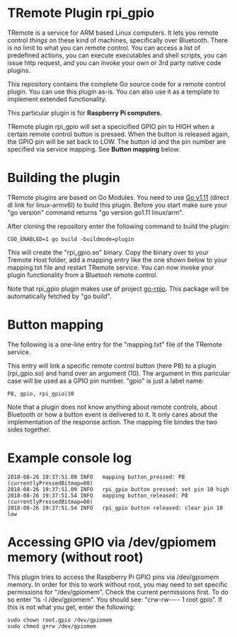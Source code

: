 # TRemote Plugin rpi_gpio

TRemote is a service for ARM based Linux computers. It lets you remote control *things* on these kind of machines, specifically over Bluetooth. There is no limit to what you can remote control. You can access a list of predefined actions, you can execute executables and shell scripts, you can issue http request, and you can invoke your own or 3rd party native code plugins.

This repository contains the complete Go source code for a remote control plugin. You can use this plugin as-is. You can also use it as a template to implement extended functionality.

This particular plugin is for **Raspberry Pi computers.**

TRemote plugin rpi_gpio will set a specicified GPIO pin to HIGH when a certain remote control button is pressed. When the button is released again, the GPIO pin will be set back to LOW. The button id and the pin number are specified via service mapping. See **Button mapping** below.


# Building the plugin

TRemote plugins are based on Go Modules. You need to use [Go v1.11](https://dl.google.com/go/go1.11.linux-armv6l.tar.gz) (direct dl link for linux-armv6l) to build this plugin. Before you start make sure your "go version" command returns "go version go1.11 linux/arm".

After cloning the repository enter the following command to build the plugin:

```
CGO_ENABLED=1 go build -buildmode=plugin
```
This will create the "rpi_gpio.so" binary. Copy the binary over to your Tremote Host folder, add a mapping entry like the one shown below to your mapping.txt file and restart TRemote service. You can now invoke your plugin functionality from a Bluetooh remote control.

Note that rpi_gpio plugin makes use of project [go-rpio](https://github.com/stianeikeland/go-rpio). This package will be automatically fetched by "go build".


# Button mapping

The following is a one-line entry for the "mapping.txt" file of the TRemote service. 

This entry will link a specific remote control button (here P8) to a plugin (rpi_gpio.so) and hand over an argument (10). The argument in this paricular case will be used as a GPIO pin number. "gpio" is just a label name:


```
P8, gpio, rpi_gpio|10
```

Note that a plugin does not know anything about remote controls, about Bluetooth or how a button event is delivered to it. It only cares about the implementation of the response action. The mapping file bindes the two sides together.


# Example console log

```
2018-08-26 19:37:51.09 INFO   mapping button_pressed: P8 (currentlyPressedBitmap=80)
2018-08-26 19:37:51.09 INFO   rpi_gpio button pressed: set pin 10 high
2018-08-26 19:37:51.54 INFO   mapping button_released: P8 (currentlyPressedBitmap=00)
2018-08-26 19:37:51.54 INFO   rpi_gpio button released: clear pin 10 low
```


# Accessing GPIO via /dev/gpiomem memory (without root)

This plugin tries to access the Raspberry Pi GPIO pins via /dev/gpiomem memory. In order for this to work without root, you may need to set specific permissions for "/dev/gpiomem". Check the current permissions first. To do so enter "ls -l /dev/gpiomem". You should see: "crw-rw---- 1 root gpio". If this is not what you get, enter the following:

```
sudo chown root.gpio /dev/gpiomem
sudo chmod g+rw /dev/gpiomem
```




